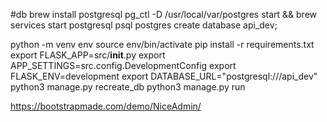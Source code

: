 #db
brew install postgresql
pg_ctl -D /usr/local/var/postgres start && brew services start postgresql
psql postgres
create database api_dev;

python -m venv env
source env/bin/activate
pip install -r requirements.txt
export FLASK_APP=src/__init__.py
export APP_SETTINGS=src.config.DevelopmentConfig
export FLASK_ENV=development
export DATABASE_URL="postgresql:///api_dev"
python3 manage.py recreate_db
python3 manage.py run 

https://bootstrapmade.com/demo/NiceAdmin/